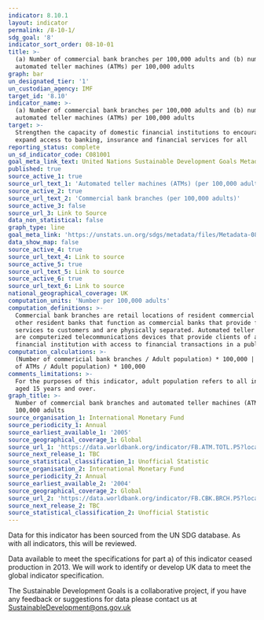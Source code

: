 ```yaml
---
indicator: 8.10.1
layout: indicator
permalink: /8-10-1/
sdg_goal: '8'
indicator_sort_order: 08-10-01
title: >-
  (a) Number of commercial bank branches per 100,000 adults and (b) number of
  automated teller machines (ATMs) per 100,000 adults
graph: bar
un_designated_tier: '1'
un_custodian_agency: IMF
target_id: '8.10'
indicator_name: >-
  (a) Number of commercial bank branches per 100,000 adults and (b) number of
  automated teller machines (ATMs) per 100,000 adults
target: >-
  Strengthen the capacity of domestic financial institutions to encourage and
  expand access to banking, insurance and financial services for all
reporting_status: complete
un_sd_indicator_code: C081001
goal_meta_link_text: United Nations Sustainable Development Goals Metadata (pdf 525kB)
published: true
source_active_1: true
source_url_text_1: 'Automated teller machines (ATMs) (per 100,000 adults)'
source_active_2: true
source_url_text_2: 'Commercial bank branches (per 100,000 adults)'
source_active_3: false
source_url_3: Link to Source
data_non_statistical: false
graph_type: line
goal_meta_link: 'https://unstats.un.org/sdgs/metadata/files/Metadata-08-10-01.pdf'
data_show_map: false
source_active_4: true
source_url_text_4: Link to source
source_active_5: true
source_url_text_5: Link to source
source_active_6: true
source_url_text_6: Link to source
national_geographical_coverage: UK
computation_units: 'Number per 100,000 adults'
computation_definitions: >-
  Commercial bank branches are retail locations of resident commercial banks and
  other resident banks that function as commercial banks that provide financial
  services to customers and are physically separated. Automated teller machines
  are computerized telecommunications devices that provide clients of a
  financial institution with access to financial transactions in a public place.
computation_calculations: >-
  (Number of commericial bank branches / Adult population) * 100,000 | (Number
  of ATMs / Adult population) * 100,000
comments_limitations: >-
  For the purposes of this indicator, adult population refers to all individuals
  aged 15 years and over.
graph_title: >-
  Number of commercial bank branches and automated teller machines (ATMs) per
  100,000 adults
source_organisation_1: International Monetary Fund
source_periodicity_1: Annual
source_earliest_available_1: '2005'
source_geographical_coverage_1: Global
source_url_1: 'https://data.worldbank.org/indicator/FB.ATM.TOTL.P5?locations=GB '
source_next_release_1: TBC
source_statistical_classification_1: Unofficial Statistic
source_organisation_2: International Monetary Fund
source_periodicity_2: Annual
source_earliest_available_2: '2004'
source_geographical_coverage_2: Global
source_url_2: 'https://data.worldbank.org/indicator/FB.CBK.BRCH.P5?locations=GB'
source_next_release_2: TBC
source_statistical_classification_2: Unofficial Statistic
---
```

Data for this indicator has been sourced from the UN SDG database. As with all indicators, this will be reviewed.

Data available to meet the specifications for part a) of this indicator ceased production in 2013. We will work to identify or develop UK data to meet the global indicator specification.

The Sustainable Development Goals is a collaborative project, if you have any feedback or suggestions for data please contact us at SustainableDevelopment@ons.gov.uk  
